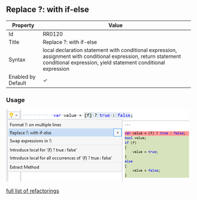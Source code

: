 ## Replace ?: with if\-else

| Property           | Value                                                                                                                                                                            |
| ------------------ | -------------------------------------------------------------------------------------------------------------------------------------------------------------------------------- |
| Id                 | RR0120                                                                                                                                                                           |
| Title              | Replace ?: with if\-else                                                                                                                                                         |
| Syntax             | local declaration statement with conditional expression, assignment with conditional expression, return statement conditional expression, yield statement conditional expression |
| Enabled by Default | &#x2713;                                                                                                                                                                         |

### Usage

![Replace ?: with if-else](../../images/refactorings/ReplaceConditionalExpressionWithIfElse.png)

[full list of refactorings](Refactorings.md)